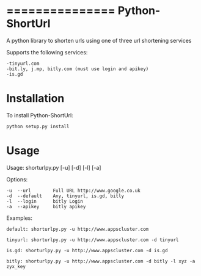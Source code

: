 
===============
Python-ShortUrl
===============

A python library to shorten urls using one of three url shortening services

Supports the following services:

    -tinyurl.com
    -bit.ly, j.mp, bitly.com (must use login and apikey)
    -is.gd

Installation
============

To install Python-ShortUrl:

    python setup.py install

Usage
=====

Usage: shorturlpy.py [-u] [-d] [-l] [-a]

Options:

    -u  --url        Full URL http://www.google.co.uk
    -d  --default    Any, tinyurl, is.gd, bitly
    -l  --login      bitly Login
    -a  --apikey     bitly apikey

Examples:

    default: shorturlpy.py -u http://www.appscluster.com
    
    tinyurl: shorturlpy.py -u http://www.appscluster.com -d tinyurl
    
    is.gd: shorturlpy.py -u http://www.appscluster.com -d is.gd

    bitly: shorturlpy.py -u http://www.appscluster.com -d bitly -l xyz -a zyx_key
